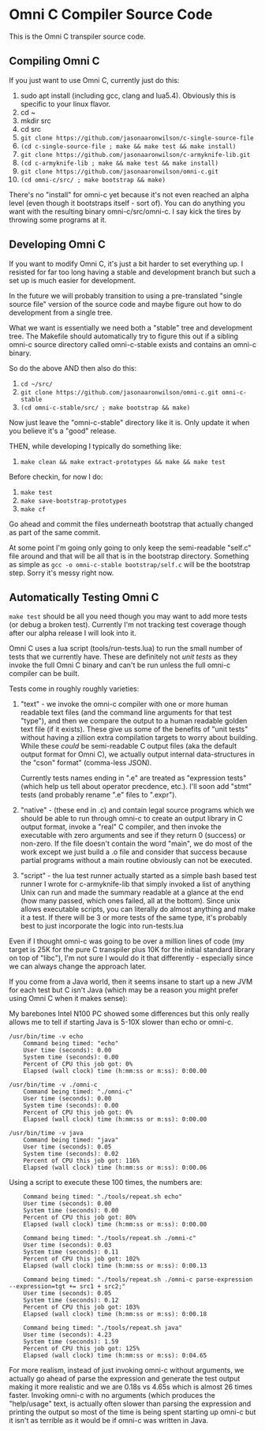 # Omni C Compiler Source Code

This is the Omni C transpiler source code.

## Compiling Omni C

If you just want to use Omni C, currently just do this:

1. sudo apt install <prerequisites> (including gcc, clang and
   lua5.4). Obviously this is specific to your linux flavor.
1. cd ~
1. mkdir src
1. cd src
1. `git clone https://github.com/jasonaaronwilson/c-single-source-file`
1. `(cd c-single-source-file ; make && make test && make install)`
1. `git clone https://github.com/jasonaaronwilson/c-armyknife-lib.git`
1. `(cd c-armyknife-lib ; make && make test && make install)`
1. `git clone https://github.com/jasonaaronwilson/omni-c.git`
1. `(cd omni-c/src/ ; make bootstrap && make)`

There's no "install" for omni-c yet because it's not even reached an
alpha level (even though it bootstraps itself - sort of). You can do
anything you want with the resulting binary omni-c/src/omni-c. I say
kick the tires by throwing some programs at it.

## Developing Omni C

If you want to modify Omni C, it's just a bit harder to set everything
up. I resisted for far too long having a stable and development branch
but such a set up is much easier for development.

In the future we will probably transition to using a pre-translated
"single source file" version of the source code and maybe figure out
how to do development from a single tree.

What we want is essentially we need both a "stable" tree and
development tree. The Makefile should automatically try to figure this
out if a sibling omni-c source directory called omni-c-stable exists
and contains an omni-c binary.

So do the above AND then also do this:

1. `cd ~/src/`
1. `git clone https://github.com/jasonaaronwilson/omni-c.git omni-c-stable`
1. `(cd omni-c-stable/src/ ; make bootstrap && make)`

Now just leave the "omni-c-stable" directory like it is. Only update
it when you believe it's a "good" release.

THEN, while developing I typically do something like:

1. `make clean && make extract-prototypes && make && make test`

Before checkin, for now I do:

1. `make test`
1. `make save-bootstrap-prototypes`
1. `make cf`

Go ahead and commit the files underneath bootstrap that actually
changed as part of the same commit.

At some point I'm going only going to only keep the semi-readable
"self.c" file around and that will be all that is in the bootstrap
directory. Something as simple as `gcc -o omni-c-stable
bootstrap/self.c` will be the bootstrap step. Sorry it's messy right
now.

## Automatically Testing Omni C

`make test` should be all you need though you may want to add more
tests (or debug a broken test). Currently I'm not tracking test
coverage though after our alpha release I will look into it.

Omni C uses a lua script (tools/run-tests.lua) to run the small number
of tests that we currently have. These are definitely not *unit tests*
as they invoke the full Omni C binary and can't be run unless the full
omni-c compiler can be built.

Tests come in roughly roughly varieties:

1. "text" - we invoke the omni-c compiler with one or more human
   readable text files (and the command line arguments for that test
   "type"), and then we compare the output to a human readable golden
   text file (if it exists). These give us some of the benefits of
   "unit tests" without having a zillion extra compilation targets to
   worry about building. While these *could* be semi-readable C output
   files (aka the default output format for Omni C), we actually
   output internal data-structures in the "cson" format" (comma-less
   JSON).

   Currently tests names ending in ".e" are treated as "expression
   tests" (which help us tell about operator precdence, etc.). I'll
   soon add "stmt" tests (and probably rename ".e" files to ".expr").

2. "native" - (these end in .c) and contain legal source programs
   which we should be able to run through omni-c to create an output
   library in C output format, invoke a "real" C compiler, and then
   invoke the executable with zero arguments and see if they return 0
   (success) or non-zero. If the file doesn't contain the word "main",
   we do most of the work except we just build a .o file and consider
   that success because partial programs without a main routine
   obviously can not be executed.

3. "script" - the lua test runner actually started as a simple bash
   based test runner I wrote for c-armyknife-lib that simply invoked a
   list of anything Unix can run and made the summary readable at a
   glance at the end (how many passed, which ones failed, all at the
   bottom). Since unix allows executable scripts, you can literally do
   almost anything and make it a test. If there will be 3 or more
   tests of the same type, it's probably best to just incorporate the
   logic into run-tests.lua

Even if I thought omni-c was going to be over a million lines of code
(my target is 25K for the pure C transpiler plus 10K for the initial
standard library on top of "libc"), I'm not sure I would do it that
differently - especially since we can always change the approach
later.

If you come from a Java world, then it seems insane to start up a new
JVM for each test but C isn't Java (which may be a reason you might
prefer using Omni C when it makes sense):

My barebones Intel N100 PC showed some differences but this only
really allows me to tell if starting Java is 5-10X slower than echo or
omni-c.


```
/usr/bin/time -v echo
	Command being timed: "echo"
	User time (seconds): 0.00
	System time (seconds): 0.00
	Percent of CPU this job got: 0%
	Elapsed (wall clock) time (h:mm:ss or m:ss): 0:00.00

/usr/bin/time -v ./omni-c
	Command being timed: "./omni-c"
	User time (seconds): 0.00
	System time (seconds): 0.00
	Percent of CPU this job got: 0%
	Elapsed (wall clock) time (h:mm:ss or m:ss): 0:00.00

/usr/bin/time -v java
	Command being timed: "java"
	User time (seconds): 0.05
	System time (seconds): 0.02
	Percent of CPU this job got: 116%
	Elapsed (wall clock) time (h:mm:ss or m:ss): 0:00.06
```

Using a script to execute these 100 times, the numbers are:

```
	Command being timed: "./tools/repeat.sh echo"
	User time (seconds): 0.00
	System time (seconds): 0.00
	Percent of CPU this job got: 80%
	Elapsed (wall clock) time (h:mm:ss or m:ss): 0:00.00

	Command being timed: "./tools/repeat.sh ./omni-c"
	User time (seconds): 0.03
	System time (seconds): 0.11
	Percent of CPU this job got: 102%
	Elapsed (wall clock) time (h:mm:ss or m:ss): 0:00.13

	Command being timed: "./tools/repeat.sh ./omni-c parse-expression --expression=tgt += src1 + src2;"
	User time (seconds): 0.05
	System time (seconds): 0.12
	Percent of CPU this job got: 103%
	Elapsed (wall clock) time (h:mm:ss or m:ss): 0:00.18

	Command being timed: "./tools/repeat.sh java"
	User time (seconds): 4.23
	System time (seconds): 1.59
	Percent of CPU this job got: 125%
	Elapsed (wall clock) time (h:mm:ss or m:ss): 0:04.65
```

For more realism, instead of just invoking omni-c without arguments,
we actually go ahead of parse the expression and generate the test
output making it more realistic and we are 0.18s vs 4.65s which is
almost 26 times faster. Invoking omni-c with no arguments (which
produces the "help/usage" text, is actually often slower than parsing
the expression and printing the output so most of the time is being
spent starting up omni-c but it isn't as terrible as it would be if
omni-c was written in Java.
